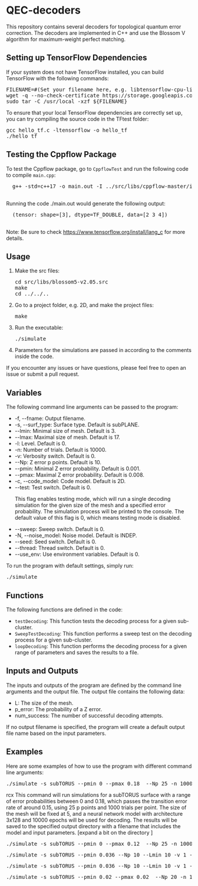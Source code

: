<h1>QEC-decoders</h1>
<p>This repository contains several decoders for topological quantum error correction. The decoders are implemented in C++ and use the Blossom V algorithm for maximum-weight perfect matching.</p>

<section>
  <h2>Setting up TensorFlow Dependencies</h2>
  <p>If your system does not have TensorFlow installed, you can build TensorFlow with the following commands:</p>
  <pre>
FILENAME=#(Set your filename here, e.g. libtensorflow-cpu-linux-x86_64-2.15.0.tar.gz)
wget -q --no-check-certificate https://storage.googleapis.com/tensorflow/libtensorflow/${FILENAME}
sudo tar -C /usr/local -xzf ${FILENAME}</pre>
  <p>To ensure that your local TensorFlow dependencies are correctly set up, you can try compiling the source code in the TFtest folder:</p>
  <pre>
gcc hello_tf.c -ltensorflow -o hello_tf
./hello_tf</pre>
  <h2>Testing the Cppflow Package</h2>
  <p/>
  To test the Cppflow package, go to <code>CppflowTest</code> and run the following code to compile <code>main.cpp</code>:
  <pre>
  g++ -std=c++17 -o main.out -I ../src/libs/cppflow-master/include/ main.cpp -ltensorflow
  </pre>
  Running the code ./main.out would generate the following output:
  <pre>
  (tensor: shape=[3], dtype=TF_DOUBLE, data=[2 3 4])
  </pre>
  <p>
  <p>Note: Be sure to check <a href="https://www.tensorflow.org/install/lang_c">https://www.tensorflow.org/install/lang_c</a> for more details.</p>
</section>

<section>
<h2>Usage</h2>
<ol>
  <li>Make the src files:</li>
    <pre>cd src/libs/blossom5-v2.05.src <br>make <br>cd ../../.. </pre>
  <li>Go to a project folder, e.g. 2D, and make the project files:</li>
    <pre>make</pre>
  <li>Run the executable:</li>
    <pre>./simulate</pre>
  <li>Parameters for the simulations are passed in according to the comments inside the code.</li>
</ol>
<p>If you encounter any issues or have questions, please feel free to open an issue or submit a pull request.</p>
</section>

<section>
  <h2>Variables</h2>
<p>The following command line arguments can be passed to the program:</p>
<ul>
  <li>-f, --fname: Output filename.</li>
  <li>-s, --surf_type: Surface type. Default is subPLANE.</li>
  <li>--lmin: Minimal size of mesh. Default is 3.</li>
  <li>--lmax: Maximal size of mesh. Default is 17.</li>
  <li>-l: Level. Default is 0.</li>
  <li>-n: Number of trials. Default is 10000.</li>
  <li>-v: Verbosity switch. Default is 0.</li>
  <li>--Np: Z error p points. Default is 10.</li>
  <li>--pmin: Minimal Z error probability. Default is 0.001.</li>
  <li>--pmax: Maximal Z error probability. Default is 0.008.</li>
  <li>-c, --code_model: Code model. Default is 2D.</li>
  <li>--test: Test switch. Default is 0.</li>
    <p>This flag enables testing mode, which will run a single decoding simulation for the given size of the mesh and a specified error probability. The simulation process will be printed to the console. The default value of this flag is 0, which means testing mode is disabled.</p>
  <li>--sweep: Sweep switch. Default is 0.</li>
  <li>-N, --noise_model: Noise model. Default is INDEP.</li>
  <li>--seed: Seed switch. Default is 0.</li>
  <li>--thread: Thread switch. Default is 0.</li>
  <li>--use_env: Use environment variables. Default is 0.</li>
</ul>
<p>To run the program with default settings, simply run:</p>
<pre>./simulate</pre>

<h2>Functions</h2>
<p>The following functions are defined in the code:</p>
<ul>
  <li><code>testDecoding</code>: This function tests the decoding process for a given sub-cluster.</li>
  <li><code>SweepTestDecoding</code>: This function performs a sweep test on the decoding process for a given sub-cluster.</li>
  <li><code>loopDecoding</code>: This function performs the decoding process for a given range of parameters and saves the results to a file.</li>
</ul>

<h2>Inputs and Outputs</h2>
<p>The inputs and outputs of the program are defined by the command line arguments and the output file. The output file contains the following data:</p>
<ul>
  <li>L: The size of the mesh.</li>
  <li>p_error: The probability of a Z error.</li>
  <li>num_success: The number of successful decoding attempts.</li>
</ul>
<p>If no output filename is specified, the program will create a default output file name based on the input parameters.</p>
</section>


<h2>Examples</h2>

Here are some examples of how to use the program with different command line arguments:

<pre>
./simulate -s subTORUS --pmin 0 --pmax 0.18  --Np 25 -n 1000 --Lmin 5 --Lmax 5 -v 1 -d ~/ML/ -m "model,L=5(7),layer=3x128,epochs=10000,p=" --decode_with_NN
</pre>
rcx
This command will run simulations for a subTORUS surface with a range of error probabilities between 0 and 0.18, which passes the transition error rate of around 0.15, using 25 p points and 1000 trials per point. The size of the mesh will be fixed at 5, and a neural network model with architecture 3x128 and 10000 epochs will be used for decoding. The results will be saved to the specified output directory with a filename that includes the model and input parameters. [expand a bit on the directory ]

<pre>
./simulate -s subTORUS --pmin 0 --pmax 0.12  --Np 25 -n 1000 --Lmin 3 --Lmax 20 -v 1 -d ~/ML/  --fname test.out
</pre>
<pre>
./simulate -s subTORUS --pmin 0.036 --Np 10 --Lmin 10 -v 1 --test --make_corrections -d /scratch/users/ladmon/ML/ -m "model_h,L=5(7),layer=3x128,epochs=100000,p=0.036" --binary
</pre>
<pre>
./simulate -s subTORUS --pmin 0.036 --Np 10 --Lmin 10 -v 1 --test --make_corrections -m "model,L=5(7),layer=5x512,epochs=1000,p=0.04" --binary
</pre>
<pre>
./simulate -s subTORUS --pmin 0.02 --pmax 0.02  --Np 20 -n 1 --Lmin 7 -v 1 --generate -d ~/ML
</pre>
